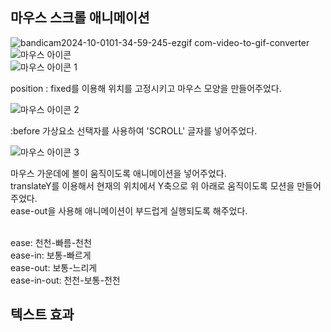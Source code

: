 ## 마우스 스크롤 애니메이션


![bandicam2024-10-0101-34-59-245-ezgif com-video-to-gif-converter](https://github.com/user-attachments/assets/2cdfa46c-bf18-4934-a5e4-af8e5b010435)<br>
![마우스 아이콘](https://github.com/user-attachments/assets/c8426033-432a-442e-a61f-598efe173c84)<br>
![마우스 아이콘 1](https://github.com/user-attachments/assets/5185a87b-9459-4339-a767-f25f3c99d6a7)<br>

position : fixed를 이용해 위치를 고정시키고 마우스 모양을 만들어주었다.

![마우스 아이콘 2](https://github.com/user-attachments/assets/cccfde54-3e10-4db3-b52d-e34379ac6119)<br>

:before 가상요소 선택자를 사용하여 'SCROLL' 글자를 넣어주었다.

![마우스 아이콘 3](https://github.com/user-attachments/assets/be4797d1-3abd-40aa-b861-6234434a3779)<br>

마우스 가운데에 볼이 움직이도록 애니메이션을 넣어주었다.<br>
translateY를 이용해서 현재의 위치에서 Y축으로 위 아래로 움직이도록 모션을 만들어주었다.<br>
ease-out을 사용해 애니메이션이 부드럽게 실행되도록 해주었다.<br><br>

ease: 천천-빠름-천천<br>
ease-in: 보통-빠르게<br>
ease-out: 보통-느리게<br>
ease-in-out: 천천-보통-천천<br>


## 텍스트 효과
